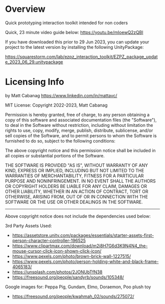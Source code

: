 # Overview
Quick prototyping interaction toolkit intended for non coders

Quick, 23 minute video guide below: https://youtu.be/mIoewQ2zQBI

If you have downloaded this prior to 29 Jun 2023, you can update your project to the latest version by installing the following UnityPackage:

https://squarestorm.com/lab/ezpz_interaction_toolkit/EZPZ_package_update_2023_06_29.unitypackage

# Licensing Info
by Matt Cabanag https://www.linkedin.com/in/mattavc/

MIT License:
Copyright 2022-2023, Matt Cabanag

Permission is hereby granted, free of charge, to any person obtaining a copy of this software and associated documentation files (the "Software"), to deal in the Software without restriction, including without limitation the rights to use, copy, modify, merge, publish, distribute, sublicense, and/or sell copies of the Software, and to permit persons to whom the Software is furnished to do so, subject to the following conditions:

The above copyright notice and this permission notice shall be included in all copies or substantial portions of the Software.

THE SOFTWARE IS PROVIDED "AS IS", WITHOUT WARRANTY OF ANY KIND, EXPRESS OR IMPLIED, INCLUDING BUT NOT LIMITED TO THE WARRANTIES OF MERCHANTABILITY, FITNESS FOR A PARTICULAR PURPOSE AND NONINFRINGEMENT. IN NO EVENT SHALL THE AUTHORS OR COPYRIGHT HOLDERS BE LIABLE FOR ANY CLAIM, DAMAGES OR OTHER LIABILITY, WHETHER IN AN ACTION OF CONTRACT, TORT OR OTHERWISE, ARISING FROM, OUT OF OR IN CONNECTION WITH THE SOFTWARE OR THE USE OR OTHER DEALINGS IN THE SOFTWARE.

-----
Above copyright notice does not include the dependencies used below:

3rd Party Assets Used:
* https://assetstore.unity.com/packages/essentials/starter-assets-first-person-character-controller-196525
* https://www.clipartmax.com/download/m2i8H7G6d3K9N4N4_the-mouse-cursor-click-icon-shown-click-icon/
* https://www.pexels.com/photo/brown-brick-wall-1227515/
* https://www.pexels.com/photo/person-holding-white-and-black-frame-4065183/
* https://unsplash.com/photos/2JONUbTfN38
* https://freesound.org/people/sandyrb/sounds/105348/

Google images for:
Peppa Pig, Gundam, Elmo, Doraemon, Poo plush toy
* https://freesound.org/people/kwahmah_02/sounds/275072/

